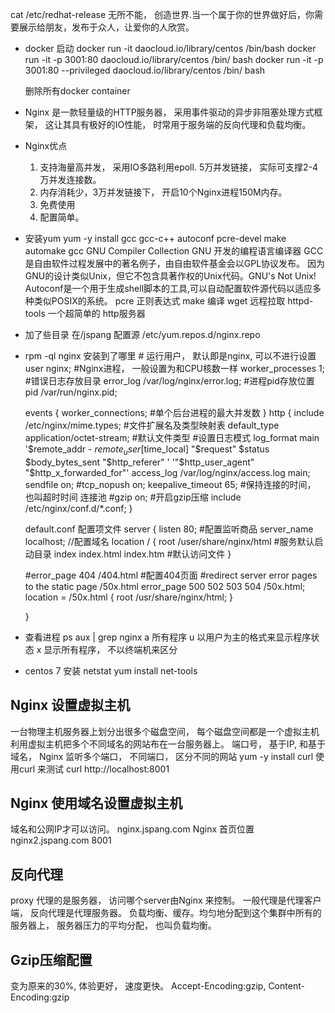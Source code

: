 cat /etc/redhat-release
无所不能， 创造世界.当一个属于你的世界做好后，你需要展示给朋友，发布于众人，让爱你的人欣赏。
- docker 启动
  docker run -it daocloud.io/library/centos /bin/bash
  docker run -it -p 3001:80  daocloud.io/library/centos /bin/
  bash
  docker run -it -p 3001:80 --privileged daocloud.io/library/centos /bin/
  bash

  删除所有docker container
  
- Nginx 是一款轻量级的HTTP服务器， 采用事件驱动的异步非阻塞处理方式框架， 这让其具有极好的IO性能， 时常用于服务端的反向代理和负载均衡。
- Nginx优点
  1. 支持海量高并发， 采用IO多路利用epoll. 5万并发链接， 实际可支撑2-4万并发连接数。
  2. 内存消耗少，3万并发链接下， 开启10个Nginx进程150M内存。
  3. 免费使用
  4. 配置简单。
- 安装yum
  yum -y install gcc gcc-c++ autoconf pcre-devel make automake
  gcc GNU Compiler Collection GNU 开发的编程语言编译器 
  GCC是自由软件过程发展中的著名例子，由自由软件基金会以GPL协议发布。
  因为GNU的设计类似Unix，但它不包含具著作权的Unix代码。GNU's Not Unix!
  Autoconf是一个用于生成shell脚本的工具,可以自动配置软件源代码以适应多种类似POSIX的系统。
  pcre 正则表达式
  make 编译  wget 远程拉取  httpd-tools 
  一个超简单的 http服务器
- 加了些目录 在/jspang
  配置源
  /etc/yum.repos.d/nginx.repo
- rpm -ql nginx 
  安装到了哪里
  \# 运行用户， 默认即是nginx, 可以不进行设置
  user nginx;
  #Nginx进程， 一般设置为和CPU核数一样
  worker_processes 1;
  #错误日志存放目录
  error_log /var/log/nginx/error.log;
  #进程pid存放位置
  pid /var/run/nginx.pid;

  events {
    worker_connections;  #单个后台进程的最大并发数
  }
  http {
    include /etc/nginx/mime.types; #文件扩展名及类型映射表
    default_type application/octet-stream; #默认文件类型
    #设置日志模式
    log_format main '$remote_addr - $remote_user [$time_local] "$request" $status $body_bytes_sent "$http_referer" '
    '"$http_user_agent" "$http_x_forwarded_for"'
    access_log /var/log/nginx/access.log main;
    sendfile  on;
    #tcp_nopush  on;
    keepalive_timeout 65; #保持连接的时间， 也叫超时时间  连接池
    #gzip on;  #开启gzip压缩
    include /etc/nginx/conf.d/*.conf; 
  }

  default.conf  配置项文件
  server {
    listen 80; #配置监听商品
    server_name localhost; //配置域名
    location / {
      root /user/share/nginx/html  #服务默认启动目录
      index index.html index.htm #默认访问文件
    }

    #error_page 404  /404.html #配置404页面
    #redirect server error pages to the static page /50x.html
    error_page 500 502 503 504 /50x.html;
    location = /50x.html {
      root /usr/share/nginx/html;
    }
    
  }

- 查看进程
  ps aux | grep nginx
  a 所有程序
  u 以用户为主的格式来显示程序状态
  x 显示所有程序， 不以终端机来区分
- centos 7 安装 netstat
yum install net-tools

## Nginx 设置虚拟主机
一台物理主机服务器上划分出很多个磁盘空间， 每个磁盘空间都是一个虚拟主机
利用虚拟主机把多个不同域名的网站布在一台服务器上。
端口号， 基于IP, 和基于域名， 
Nginx 监听多个端口， 不同端口， 区分不同的网站
yum -y install curl
使用curl 来测试 curl http://localhost:8001

## Nginx 使用域名设置虚拟主机
域名和公网IP才可以访问。 
nginx.jspang.com   Nginx 首页位置
nginx2.jspang.com  8001

## 反向代理
proxy 代理的是服务器， 访问哪个server由Nginx 来控制。 
一般代理是代理客户端， 反向代理是代理服务器。 
负载均衡、缓存。均匀地分配到这个集群中所有的服务器上， 服务器压力的平均分配， 也叫负载均衡。

## Gzip压缩配置
变为原来的30%, 体验更好， 速度更快。
Accept-Encoding:gzip,
Content-Encoding:gzip
